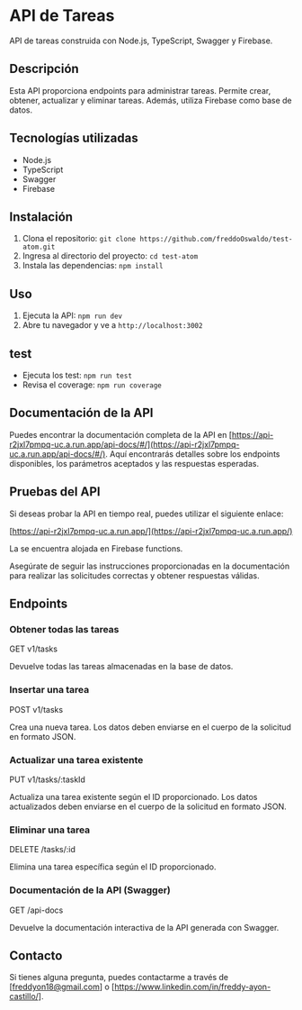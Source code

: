 # API de Tareas

API de tareas construida con Node.js, TypeScript, Swagger y Firebase.

## Descripción

Esta API proporciona endpoints para administrar tareas. Permite crear, obtener, actualizar y eliminar tareas. Además, utiliza Firebase como base de datos.

## Tecnologías utilizadas

- Node.js
- TypeScript
- Swagger
- Firebase

## Instalación

1. Clona el repositorio: `git clone https://github.com/freddoOswaldo/test-atom.git`
2. Ingresa al directorio del proyecto: `cd test-atom`
3. Instala las dependencias: `npm install`

## Uso

1. Ejecuta la API: `npm run dev`
2. Abre tu navegador y ve a `http://localhost:3002`

## test

- Ejecuta los test: `npm run test`
- Revisa el coverage: `npm run coverage`

## Documentación de la API

Puedes encontrar la documentación completa de la API en [https://api-r2jxl7pmpq-uc.a.run.app/api-docs/#/](https://api-r2jxl7pmpq-uc.a.run.app/api-docs/#/). Aquí encontrarás detalles sobre los endpoints disponibles, los parámetros aceptados y las respuestas esperadas.

## Pruebas del API

Si deseas probar la API en tiempo real, puedes utilizar el siguiente enlace:

[https://api-r2jxl7pmpq-uc.a.run.app/](https://api-r2jxl7pmpq-uc.a.run.app/)

La se encuentra alojada en Firebase functions.

Asegúrate de seguir las instrucciones proporcionadas en la documentación para realizar las solicitudes correctas y obtener respuestas válidas.

## Endpoints

### Obtener todas las tareas

GET v1/tasks

Devuelve todas las tareas almacenadas en la base de datos.

### Insertar una tarea

POST v1/tasks

Crea una nueva tarea. Los datos deben enviarse en el cuerpo de la solicitud en formato JSON.

### Actualizar una tarea existente

PUT v1/tasks/:taskId

Actualiza una tarea existente según el ID proporcionado. Los datos actualizados deben enviarse en el cuerpo de la solicitud en formato JSON.

### Eliminar una tarea

DELETE /tasks/:id

Elimina una tarea específica según el ID proporcionado.

### Documentación de la API (Swagger)

GET /api-docs

Devuelve la documentación interactiva de la API generada con Swagger.

## Contacto

Si tienes alguna pregunta, puedes contactarme a través de [freddyon18@gmail.com] o [https://www.linkedin.com/in/freddy-ayon-castillo/].
